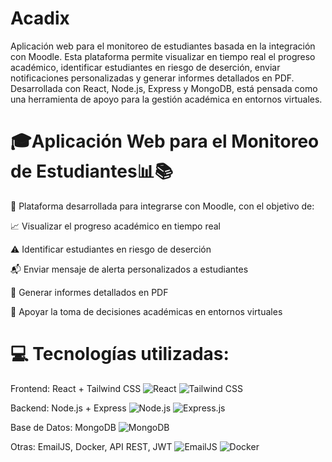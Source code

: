 ﻿# Acadix
Aplicación web para el monitoreo de estudiantes basada en la integración con Moodle. Esta plataforma permite visualizar en tiempo real el progreso académico, identificar estudiantes en riesgo de deserción, enviar notificaciones personalizadas y generar informes detallados en PDF. Desarrollada con React, Node.js, Express y MongoDB, está pensada como una herramienta de apoyo para la gestión académica en entornos virtuales.

# 🎓Aplicación Web para el Monitoreo de Estudiantes📊📚
🔗 Plataforma desarrollada para integrarse con Moodle, con el objetivo de:

📈 Visualizar el progreso académico en tiempo real

⚠️ Identificar estudiantes en riesgo de deserción

📬 Enviar mensaje de alerta personalizados a estudiantes

🧾 Generar informes detallados en PDF

🧠 Apoyar la toma de decisiones académicas en entornos virtuales

# 💻 Tecnologías utilizadas:

Frontend: React + Tailwind CSS <img src="https://img.shields.io/badge/Frontend-React-blue?logo=react&logoColor=white" alt="React" /> <img src="https://img.shields.io/badge/Styling-TailwindCSS-06B6D4?logo=tailwind-css&logoColor=white" alt="Tailwind CSS" />

Backend: Node.js + Express <img src="https://img.shields.io/badge/Backend-Node.js-339933?logo=node.js&logoColor=white" alt="Node.js" /> <img src="https://img.shields.io/badge/API-Express-000000?logo=express&logoColor=white" alt="Express.js" />

Base de Datos: MongoDB <img src="https://img.shields.io/badge/Database-MongoDB-47A248?logo=mongodb&logoColor=white" alt="MongoDB" />

Otras: EmailJS, Docker, API REST, JWT <img src="https://img.shields.io/badge/Mailer-EmailJS-DE1D8D?logo=gmail&logoColor=white" alt="EmailJS" /> <img src="https://img.shields.io/badge/Deployment-Docker-2496ED?logo=docker&logoColor=white" alt="Docker" />
